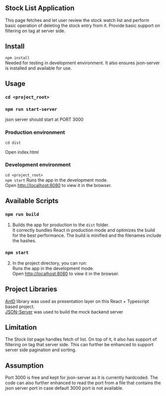 ## Stock List Application

This page fetches and let user review the stock watch list and perform basic operation of deleting the stock entry from it.
Provide basic support on filtering on tag at server side.

## Install

`npm install` \
Needed for testing in development environment. It also ensures json-server is installed and available for use. 

## Usage
### `cd <project_root>`
### `npm run start-server`
json server should start at PORT 3000


### Production environment

`cd dist`

Open index.html


### Development environment
 `cd <project_root>`\
`npm start`
 Runs the app in the development mode.\
 Open [http://localhost:8080](http://localhost:8080) to view it in the browser.



## Available Scripts


### `npm run build`

1. Builds the app for production to the `dist` folder.\
It correctly bundles React in production mode and optimizes the build for the best performance.
The build is minified and the filenames include the hashes.

### `npm start`
2. In the project directory, you can run:\
Runs the app in the development mode.\
Open [http://localhost:8080](http://localhost:8080) to view it in the browser.



## Project Libraries

[AntD](https://ant.design/) library was used as presentation layer on this React + Typescript based project. \
[JSON-Server](https://www.npmjs.com/package/json-server) was used to build the mock backend server


## Limitation
The Stock list page handles fetch of list. On top of it, it also has support of filtering on tag that server side. This can further be enhanced to support server side pagination and sorting.

## Assumption
Port 3000 is free and kept for json-server as it is currently hardcoded. The code can also further enhanced to read the port from a file that contains the json server port in case default 3000 port is not available.

